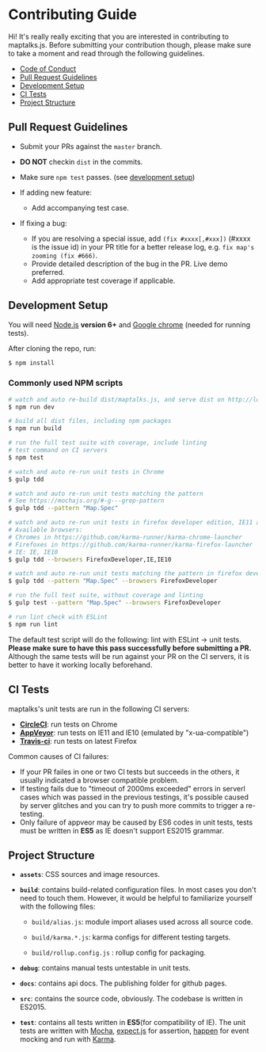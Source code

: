 # Contributing Guide

Hi! It's really really exciting that you are interested in contributing to maptalks.js. Before submitting your contribution though, please make sure to take a moment and read through the following guidelines.

- [Code of Conduct](https://github.com/maptalks/maptalks.js/blob/master/CODE_OF_CONDUCT.md)
- [Pull Request Guidelines](#pull-request-guidelines)
- [Development Setup](#development-setup)
- [CI Tests](#ci-tests)
- [Project Structure](#project-structure)

## Pull Request Guidelines

- Submit your PRs against the `master` branch.

- **DO NOT** checkin `dist` in the commits.

- Make sure `npm test` passes. (see [development setup](#development-setup))

- If adding new feature:
  - Add accompanying test case.

- If fixing a bug:
  - If you are resolving a special issue, add `(fix #xxxx[,#xxx])` (#xxxx is the issue id) in your PR title for a better release log, e.g. `fix map's zooming (fix #666)`.
  - Provide detailed description of the bug in the PR. Live demo preferred.
  - Add appropriate test coverage if applicable.

## Development Setup

You will need [Node.js](http://nodejs.org) **version 6+** and [Google chrome](https://www.google.com/chrome/) (needed for running tests).

After cloning the repo, run:

``` bash
$ npm install
```

### Commonly used NPM scripts

``` bash
# watch and auto re-build dist/maptalks.js, and serve dist on http://localhost:20000/
$ npm run dev

# build all dist files, including npm packages
$ npm run build

# run the full test suite with coverage, include linting
# test command on CI servers
$ npm test

# watch and auto re-run unit tests in Chrome
$ gulp tdd

# watch and auto re-run unit tests matching the pattern
# See https://mochajs.org/#-g---grep-pattern
$ gulp tdd --pattern "Map.Spec"

# watch and auto re-run unit tests in firefox developer edition, IE11 and IE10
# Available browsers: 
# Chromes in https://github.com/karma-runner/karma-chrome-launcher
# Firefoxes in https://github.com/karma-runner/karma-firefox-launcher
# IE: IE, IE10
$ gulp tdd --browsers FirefoxDeveloper,IE,IE10

# watch and auto re-run unit tests matching the pattern in firefox developer edition
$ gulp tdd --pattern "Map.Spec" --browsers FirefoxDeveloper

# run the full test suite, without coverage and linting
$ gulp test --pattern "Map.Spec" --browsers FirefoxDeveloper

# run lint check with ESLint
$ npm run lint
```

The default test script will do the following: lint with ESLint -> unit tests. **Please make sure to have this pass successfully before submitting a PR.** Although the same tests will be run against your PR on the CI servers, it is better to have it working locally beforehand.

## CI Tests
maptalks's unit tests are run in the following CI servers:
* **[CircleCI](https://circleci.com/gh/maptalks/maptalks.js)**: run tests on Chrome
* **[AppVeyor](https://ci.appveyor.com/project/fuzhenn/maptalks-js)**: run tests on IE11 and IE10 (emulated by "x-ua-compatible")
* **[Travis-ci](https://travis-ci.org/maptalks/maptalks.js)**: run tests on latest Firefox

Common causes of CI failures:
* If your PR failes in one or two CI tests but succeeds in the others, it usually indicated a browser compatible problem. 
* If testing fails due to "timeout of 2000ms exceeded" errors in serverl cases which was passed in the previous testings, it's possible caused by server glitches and you can try to push more commits to trigger a re-testing.
* Only failure of appveor may be caused by ES6 codes in unit tests, tests must be written in **ES5** as IE doesn't support ES2015 grammar.

## Project Structure

- **`assets`**: CSS sources and image resources.

- **`build`**: contains build-related configuration files. In most cases you don't need to touch them. However, it would be helpful to familiarize yourself with the following files:

  - `build/alias.js`: module import aliases used across all source code.

  - `build/karma.*.js`: karma configs for different testing targets.

  - `build/rollup.config.js` : rollup config for packaging.

- **`debug`**: contains manual tests untestable in unit tests.

- **`docs`**: contains api docs. The publishing folder for github pages.

- **`src`**: contains the source code, obviously. The codebase is written in ES2015.

- **`test`**: contains all tests written in **ES5**(for compatibility of IE). The unit tests are written with [Mocha](https://mochajs.org), [expect.js](https://github.com/Automattic/expect.js) for assertion, [happen](https://github.com/tmcw/happen) for event mocking and run with [Karma](http://karma-runner.github.io/0.13/index.html). 
